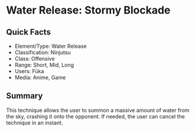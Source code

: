 # Water Release: Stormy Blockade

## Quick Facts
- Element/Type: Water Release
- Classification: Ninjutsu
- Class: Offensive
- Range: Short, Mid, Long
- Users: Fūka
- Media: Anime, Game

## Summary
This technique allows the user to summon a massive amount of water from the sky, crashing it onto the opponent. If needed, the user can cancel the technique in an instant.

